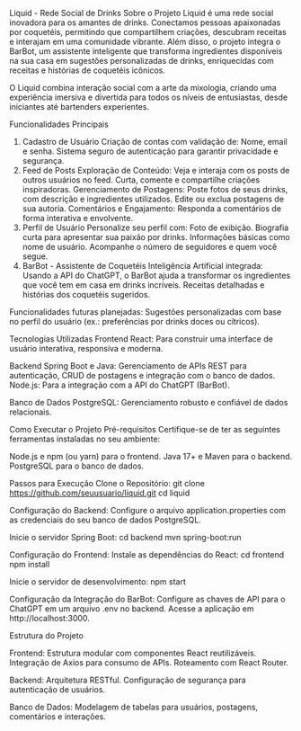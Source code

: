 Liquid - Rede Social de Drinks
Sobre o Projeto
Liquid é uma rede social inovadora para os amantes de drinks. Conectamos pessoas apaixonadas por coquetéis, permitindo que compartilhem criações, descubram receitas e interajam em uma comunidade vibrante. Além disso, o projeto integra o BarBot, um assistente inteligente que transforma ingredientes disponíveis na sua casa em sugestões personalizadas de drinks, enriquecidas com receitas e histórias de coquetéis icônicos.

O Liquid combina interação social com a arte da mixologia, criando uma experiência imersiva e divertida para todos os níveis de entusiastas, desde iniciantes até bartenders experientes.

Funcionalidades Principais

1. Cadastro de Usuário
Criação de contas com validação de:
Nome, email e senha.
Sistema seguro de autenticação para garantir privacidade e segurança.
2. Feed de Posts
Exploração de Conteúdo:
Veja e interaja com os posts de outros usuários no feed.
Curta, comente e compartilhe criações inspiradoras.
Gerenciamento de Postagens:
Poste fotos de seus drinks, com descrição e ingredientes utilizados.
Edite ou exclua postagens de sua autoria.
Comentários e Engajamento:
Responda a comentários de forma interativa e envolvente.
3. Perfil de Usuário
Personalize seu perfil com:
Foto de exibição.
Biografia curta para apresentar sua paixão por drinks.
Informações básicas como nome de usuário.
Acompanhe o número de seguidores e quem você segue.
4. BarBot - Assistente de Coquetéis
Inteligência Artificial integrada:
Usando a API do ChatGPT, o BarBot ajuda a transformar os ingredientes que você tem em casa em drinks incríveis.
Receitas detalhadas e histórias dos coquetéis sugeridos.

Funcionalidades futuras planejadas:
Sugestões personalizadas com base no perfil do usuário (ex.: preferências por drinks doces ou cítricos).

Tecnologias Utilizadas
Frontend
React: Para construir uma interface de usuário interativa, responsiva e moderna.

Backend
Spring Boot e Java: Gerenciamento de APIs REST para autenticação, CRUD de postagens e integração com o banco de dados.
Node.js: Para a integração com a API do ChatGPT (BarBot).

Banco de Dados
PostgreSQL: Gerenciamento robusto e confiável de dados relacionais.

Como Executar o Projeto
Pré-requisitos
Certifique-se de ter as seguintes ferramentas instaladas no seu ambiente:

Node.js e npm (ou yarn) para o frontend.
Java 17+ e Maven para o backend.
PostgreSQL para o banco de dados.

Passos para Execução
Clone o Repositório:
git clone https://github.com/seuusuario/liquid.git
cd liquid

Configuração do Backend:
Configure o arquivo application.properties com as credenciais do seu banco de dados PostgreSQL.

Inicie o servidor Spring Boot:
cd backend
mvn spring-boot:run

Configuração do Frontend:
Instale as dependências do React:
cd frontend
npm install

Inicie o servidor de desenvolvimento:
npm start

Configuração da Integração do BarBot:
Configure as chaves de API para o ChatGPT em um arquivo .env no backend.
Acesse a aplicação em http://localhost:3000.

Estrutura do Projeto

Frontend:
Estrutura modular com componentes React reutilizáveis.
Integração de Axios para consumo de APIs.
Roteamento com React Router.

Backend:
Arquitetura RESTful.
Configuração de segurança para autenticação de usuários.

Banco de Dados:
Modelagem de tabelas para usuários, postagens, comentários e interações.
